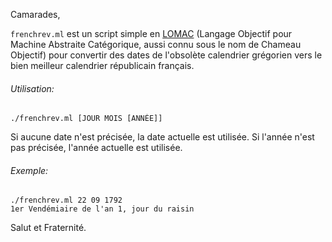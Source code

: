 Camarades,

`frenchrev.ml` est un script simple en [LOMAC](http://ocaml.org) (Langage
Objectif pour Machine Abstraite Catégorique, aussi connu sous le nom de Chameau
Objectif) pour convertir des dates de l'obsolète calendrier grégorien vers le
bien meilleur calendrier républicain français.

###### Utilisation:

```
./frenchrev.ml [JOUR MOIS [ANNÉE]]
```

Si aucune date n'est précisée, la date actuelle est utilisée.
Si l'année n'est pas précisée, l'année actuelle est utilisée.

###### Exemple:

```
./frenchrev.ml 22 09 1792
1er Vendémiaire de l'an 1, jour du raisin
```

Salut et Fraternité.
